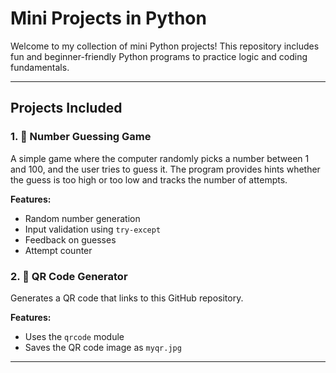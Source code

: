 # Mini Projects in Python

Welcome to my collection of mini Python projects! This repository includes fun and beginner-friendly Python programs to practice logic and coding fundamentals.

---

## Projects Included

### 1. 🎲 Number Guessing Game
A simple game where the computer randomly picks a number between 1 and 100, and the user tries to guess it. The program provides hints whether the guess is too high or too low and tracks the number of attempts.

**Features:**
- Random number generation
- Input validation using `try-except`
- Feedback on guesses
- Attempt counter

### 2. 📱 QR Code Generator
Generates a QR code that links to this GitHub repository.

**Features:**
- Uses the `qrcode` module
- Saves the QR code image as `myqr.jpg`

---
